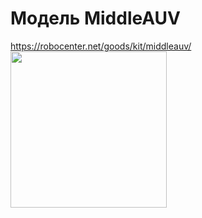 # Модель MiddleAUV
https://robocenter.net/goods/kit/middleauv/
<img src="https://user-images.githubusercontent.com/80712391/206590556-45056f22-157f-4b46-b272-37c5ff4a67f4.jpg" width="250">
